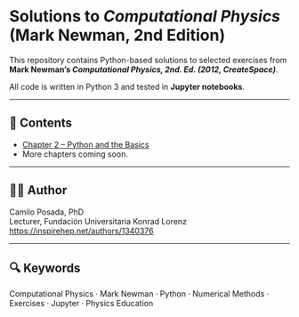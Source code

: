 # Solutions to *Computational Physics* (Mark Newman, 2nd Edition)

This repository contains Python-based solutions to selected exercises from  
**Mark Newman’s _Computational Physics, 2nd. Ed. (2012, CreateSpace)_**.

All code is written in Python 3 and tested in **Jupyter notebooks**.

---

## 📘 Contents
- [Chapter 2 – Python and the Basics](chapter2.ipynb)
- More chapters coming soon.

---

## 🧑‍🔬 Author
Camilo Posada, PhD  
Lecturer, Fundación Universitaria Konrad Lorenz  
https://inspirehep.net/authors/1340376

---

## 🔍 Keywords
Computational Physics · Mark Newman · Python · Numerical Methods · Exercises · Jupyter · Physics Education
